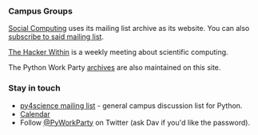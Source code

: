 ### Campus Groups

[Social
Computing](https://www.mail-archive.org/socialcomputing@lists.berkeley.edu) uses
its mailing list archive as its website. You can also [subscribe to said mailing
list](https://calmail.berkeley.edu/manage/list/listinfo/socialcomputing@lists.berkeley.edu).

[The Hacker Within](http://thehackerwithin.github.io/berkeley/) is a weekly
meeting about scientific computing.

The Python Work Party [archives](/events/archive.html) are also maintained on
this site.

### Stay in touch

 - [py4science mailing
   list](https://calmail.berkeley.edu/manage/list/listinfo/py4science@lists.berkeley.edu) - general campus discussion list for Python.
 - [Calendar](https://www.google.com/calendar/embed?src=moeh9ilpdjicogfaav9jtplh28%40group.calendar.google.com&ctz=America/Los_Angeles)
 - Follow [@PyWorkParty](http://twitter.com/PyWorkParty) on Twitter (ask Dav if
   you'd like the password).
